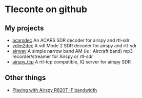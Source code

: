 # Tleconte on github

## My projects

- [acarsdec](https://github.com/TLeconte/acarsdec)
   An ACARS SDR decoder for airspy and rtl-sdr
- [vdlm2dec](https://github.com/TLeconte/vdlm2dec)
   A vdl Mode 2 SDR decoder for airspy and rtl-sdr
- [airwav](https://github.com/TLeconte/airwav)
   A simple narrow band AM (ie : Aircraft band) mp3 recorder/streamer for Airspy or rtl-sdr
- [airspy_tcp](https://github.com/TLeconte/airspy_tcp)
   A rtl-tcp compatible, IQ server for airspy SDR 

## Other things

- [Playing with Airspy R820T IF bandwidth](R820T/r820IF.html)
